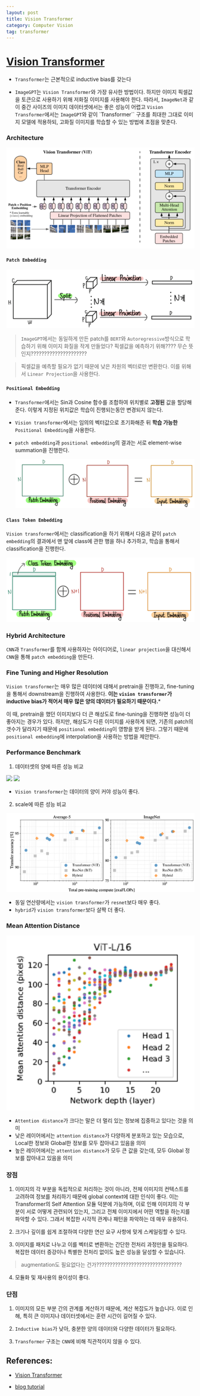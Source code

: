 ```yaml
---
layout: post
title: Vision Transformer
category: Computer Vision
tag: transformer
---
```



# [Vision Transformer](https://arxiv.org/abs/2010.11929)

- `Transformer`는 근본적으로 inductive bias를 갖는다

- `ImageGPT`는 `Vision Transformer`와 가장 유사한 방법이다. 하지만 이미지 픽셀값을 토큰으로 사용하기 위해 저화질 이미지를 사용해야 한다. 따라서, `ImageNet`과 같이 중간 사이즈의 이미지 데이터셋에서는 좋은 성능이 어렵고 `Vision Transformer`에서는 `ImageGPT`와 같이 `Transformer`` 구조를 최대한 그대로 이미지 모델에 적용하되, 고화질 이미지를 학습할 수 있는 방법에 초점을 맞춘다.

### Architecture

<img src='/assets/vision_transformer/arch.png'>

#### `Patch Embedding`

<img src='/assets/vision_transformer/patch_embedding.png'>

> `ImageGPT`에서는 동일하게 만든 patch를 `BERT`와 `Autoregressive`방식으로 학습하기 위해 이미지 화질을 작게 만들었다? 픽셀값을 예측하기 위해???? 무슨 뜻인지?????????????????????

> 픽셀값을 예측할 필요가 없기 때문에 낮은 차원의 벡터로만 변환한다. 이를 위해서 `Linear Projection`을 사용한다. 


#### `Positional Embedding`

- `Transformer`에서는 Sin과 Cosine 함수를 조합하여 위치별로 **고정된** 값을 할당해준다. 이렇게 지정된 위치값은 학습이 진행되는동안 변경되지 않는다. 

- `Vision transformer`에서는 임의의 벡터값으로 초기화해준 뒤 **학습 가능한** `Positional Embedding`을 사용한다.

- `patch embedding`과 `positional embedding`의 결과는 서로 element-wise summation을 진행한다. 

    <img src='/assets/vision_transformer/patch_plus_positional.png'>

#### `Class Token Embedding`

`Vision transformer`에서는 classification을 하기 위해서 다음과 같이 `patch embedding`의 결과에서 맨 앞에 class에 관한 행을 하나 추가하고, 학습을 통해서 classification을 진행한다. 

<img src='/assets/vision_transformer/class_token_embedding.png'>

### Hybrid Architecture 

`CNN`과 `Transformer`를 함께 사용하자는 아이디어로, `linear projection`을 대신해서 `CNN`을 통해 `patch embedding`을 만든다. 

### Fine Tuning and Higher Resolution

`Vision transformer`는 매우 많은 데이터에 대해서 pretrain을 진행하고, fine-tuning을 통해서 downstream을 진행하여 사용한다. **이는 `vision transformer`가 inductive bias가 적어서 매우 많은 양의 데이터가 필요하기 때문이다.*** 

이 때, pretrain을 했던 이미지보다 더 큰 해상도로 fine-tuning을 진행하면 성능이 더 좋아지는 경우가 있다. 하지만, 해상도가 다른 이미지를 사용하게 되면, 기존의 patch의 갯수가 달라지기 때문에 `positional embedding`이 영향을 받게 된다. 그렇기 때문에 `positional embedding`에 interpolation을 사용하는 방법을 제안한다. 

### Performance Benchmark

1. 데이터셋의 양에 따른 성능 비교 

<img src='/assets/vision_transformer/pretraining_datsaet.png'>

<img src='/assets/vision_transformer/pretraining_datsaet_2.png'>

- `Vision transformer`는 데이터의 양이 커야 성능이 좋다.

2. scale에 따른 성능 비교 

<img src='/assets/vision_transformer/scale.png'>

- 동일 연산량에서는 `vision transformer`가 `resnet`보다 매우 좋다. 
- `hybrid`가 `vision transformer`보다 살짝 더 좋다. 

### Mean Attention Distance 

<img src='/assets/vision_transformer/mean_attn_dist.png'>

- `Attention distance`가 크다는 말은 더 멀리 있는 정보에 집중하고 있다는 것을 의미
- 낮은 레이어에서는 `attention distance`가 다양하게 분포하고 있는 모습으로, Local한 정보와 Global한 정보를 모두 잡아내고 있음을 의미
- 높은 레이어에서는 `attention distance`가 모두 큰 값을 갖는데, 모두 Global 정보를 잡아내고 있음을 의미

### 장점

1. 이미지의 각 부분을 독립적으로 처리하는 것이 아니라, 전체 이미지의 컨텍스트를 고려하여 정보를 처리하기 때문에 global context에 대한 인식이 좋다. 이는 Transformer의 Self Attention 모듈 덕분에 가능하며, 이로 인해 이미지의 각 부분이 서로 어떻게 관련되어 있는지, 그리고 전체 이미지에서 어떤 역할을 하는지를 파악할 수 있다. 그래서 복잡한 시각적 관계나 패턴을 파악하는 데 매우 유용하다.

2. 크기나 깊이를 쉽게 조절하여 다양한 연산 요구 사항에 맞게 스케일링할 수 있다. 

3. 이미지를 패치로 나누고 이를 벡터로 변환하는 간단한 전처리 과정만을 필요하다. 복잡한 데이터 증강이나 특별한 전처리 없이도 높은 성능을 달성할 수 있습니다. 

> augmentation도 필요없다는 건가????????????????????????????????

4. 모듈화 및 재사용의 용이성이 좋다.

### 단점

1. 이미지의 모든 부분 간의 관계를 계산하기 때문에, 계산 복잡도가 높습니다. 이로 인해, 특히 큰 이미지나 데이터셋에서는 훈련 시간이 길어질 수 있다.

2. `Inductive bias`가 낮아, 충분한 양의 데이터와 다양한 데이터가 필요하다. 

3. `Transformer` 구조는 `CNN`에 비해 직관적이지 않을 수 있다. 


## References:

- [Vision Transformer](https://arxiv.org/abs/2010.11929)

- [blog tutorial](https://ffighting.net/deep-learning-paper-review/vision-model/vision-transformer/)
